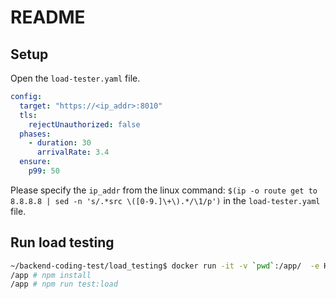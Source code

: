 # README

## Setup

Open the `load-tester.yaml` file.

```yaml
config:
  target: "https://<ip_addr>:8010"
  tls:
    rejectUnauthorized: false
  phases:
    - duration: 30
      arrivalRate: 3.4
  ensure:
    p99: 50
```

Please specify the `ip_addr` from the linux command: `$(ip -o route get to 8.8.8.8 | sed -n 's/.*src \([0-9.]\+\).*/\1/p')` in the `load-tester.yaml` file.

## Run load testing

```sh
~/backend-coding-test/load_testing$ docker run -it -v `pwd`:/app/  -e HOST_IP=$(ip -o route get to 8.8.8.8 | sed -n 's/.*src \([0-9.]\+\).*/\1/p') backendcodingtest_api-endpoint:latest sh
/app # npm install
/app # npm run test:load
```
